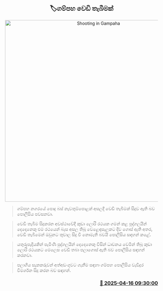 <p align='center'><b><h2 align='center' title='Shooting in Gampaha'>🏷ගම්පහ වෙඩි තැබීමක්</h2></b></p>
<p align='center'><img src='https://helakuru.sgp1.cdn.digitaloceanspaces.com/esana/images/lib/crime-death.jpg' width='600' alt='Shooting in Gampaha'></p>

> ගම්පහ නගරයේ පොදු බස් නැවතුම්පොළක් අසලදී වෙඩි තැබීමක් සිදුව ඇති බව පොලීසිය පවසනවා.

> වෙඩි තැබීම සිදුකරන අවස්ථාවේදී කුඩා ලොරි රථය​ක ගමන් කළ පුද්ගලයින් දෙදෙනෙකු එම රථයෙන් බැස අසල තිබූ වෙළෙඳසැලකට දිව ගොස් ඇති අතර, වෙඩි තැබීමෙන් ඔවුනට තුවාල සිදු වී නොමැති බවයි පොලීසිය සඳහන් කළේ.

> යතුරුපැදියකින් පැමිණි පුද්ගලයින් දෙදෙනෙකු විසින් ධාවනය වෙමින් තිබූ කුඩා ලොරි රථයකට මෙලෙ​ස වෙඩි තබා පලාගොස් ඇති බව පොලීසිය සඳහන් කරනවා.

> පලාගිය සැකකරුවන් අත්අඩංගුවට ගැනීම සඳහා ගම්පහ පොලීසිය වැඩිදුර විමර්ශන සිදු කරන බව සඳහන්.



<h3 align='right'><a href='https://www.helakuru.lk/esana/p/109243/'>📅 2025-04-16 09:30:00</a></h3>
